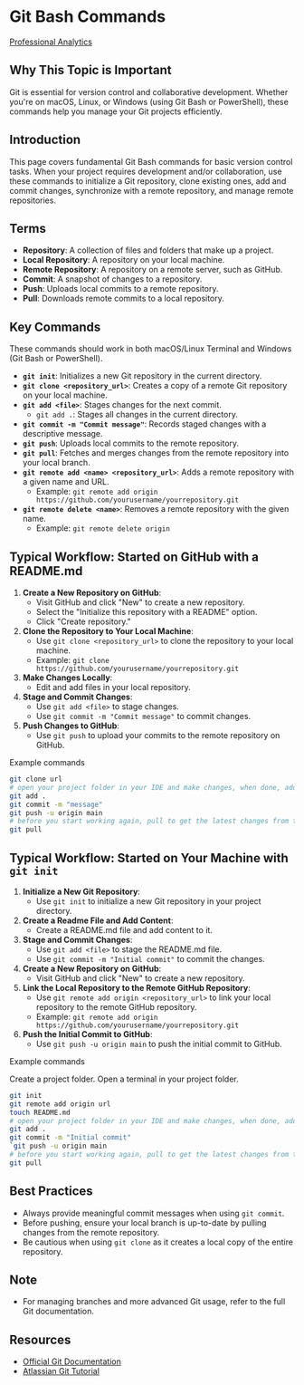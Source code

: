 # Git Bash Commands

[Professional Analytics](https://github.com/denisecase/pro-analytics)

## Why This Topic is Important

Git is essential for version control and collaborative development.
Whether you're on macOS, Linux, or Windows (using Git Bash or PowerShell),
these commands help you manage your Git projects efficiently.

## Introduction

This page covers fundamental Git Bash commands for basic version control tasks.
When your project requires development and/or collaboration,
use these commands to initialize a Git repository,
clone existing ones, add and commit changes, synchronize with a remote repository,
and manage remote repositories.

## Terms

- **Repository**: A collection of files and folders that make up a project.
- **Local Repository**: A repository on your local machine.
- **Remote Repository**: A repository on a remote server, such as GitHub.
- **Commit**: A snapshot of changes to a repository.
- **Push**: Uploads local commits to a remote repository.
- **Pull**: Downloads remote commits to a local repository.

## Key Commands

These commands should work in both macOS/Linux Terminal and Windows (Git Bash or PowerShell).

- **`git init`**: Initializes a new Git repository in the current directory.
- **`git clone <repository_url>`**: Creates a copy of a remote Git repository on your local machine.
- **`git add <file>`**: Stages changes for the next commit.
  - `git add .`: Stages all changes in the current directory.
- **`git commit -m "Commit message"`**: Records staged changes with a descriptive message.
- **`git push`**: Uploads local commits to the remote repository.
- **`git pull`**: Fetches and merges changes from the remote repository into your local branch.
- **`git remote add <name> <repository_url>`**: Adds a remote repository with a given name and URL.
  - Example: `git remote add origin https://github.com/yourusername/yourrepository.git`
- **`git remote delete <name>`**: Removes a remote repository with the given name.
  - Example: `git remote delete origin`

## Typical Workflow: Started on GitHub with a README.md

1. **Create a New Repository on GitHub**:
   - Visit GitHub and click "New" to create a new repository.
   - Select the "Initialize this repository with a README" option.
   - Click "Create repository."
2. **Clone the Repository to Your Local Machine**:
   - Use `git clone <repository_url>` to clone the repository to your local machine.
   - Example: `git clone https://github.com/yourusername/yourrepository.git`
3. **Make Changes Locally**:
   - Edit and add files in your local repository.
4. **Stage and Commit Changes**:
   - Use `git add <file>` to stage changes.
   - Use `git commit -m "Commit message"` to commit changes.
5. **Push Changes to GitHub**:
   - Use `git push` to upload your commits to the remote repository on GitHub.

Example commands

```bash
git clone url
# open your project folder in your IDE and make changes, when done, add/commit/push.
git add .
git commit -m "message"
git push -u origin main
# before you start working again, pull to get the latest changes from the remote repository
git pull
```

## Typical Workflow: Started on Your Machine with `git init`

1. **Initialize a New Git Repository**:
   - Use `git init` to initialize a new Git repository in your project directory.
2. **Create a Readme File and Add Content**:
   - Create a README.md file and add content to it.
3. **Stage and Commit Changes**:
   - Use `git add <file>` to stage the README.md file.
   - Use `git commit -m "Initial commit"` to commit the changes.
4. **Create a New Repository on GitHub**:
   - Visit GitHub and click "New" to create a new repository.
5. **Link the Local Repository to the Remote GitHub Repository**:
   - Use `git remote add origin <repository_url>` to link your local repository to the remote GitHub repository.
   - Example: `git remote add origin https://github.com/yourusername/yourrepository.git`
6. **Push the Initial Commit to GitHub**:
   - Use `git push -u origin main` to push the initial commit to GitHub.

Example commands

Create a project folder. Open a terminal in your project folder.

```bash
git init
git remote add origin url
touch README.md
# open your project folder in your IDE and make changes, when done, add/commit/push.
git add .
git commit -m "Initial commit"
`git push -u origin main
# before you start working again, pull to get the latest changes from the remote repository
git pull
```

## Best Practices

- Always provide meaningful commit messages when using `git commit`.
- Before pushing, ensure your local branch is up-to-date by pulling changes from the remote repository.
- Be cautious when using `git clone` as it creates a local copy of the entire repository.

## Note

- For managing branches and more advanced Git usage, refer to the full Git documentation.

## Resources

- [Official Git Documentation](https://git-scm.com/doc)
- [Atlassian Git Tutorial](https://www.atlassian.com/git/tutorials)
